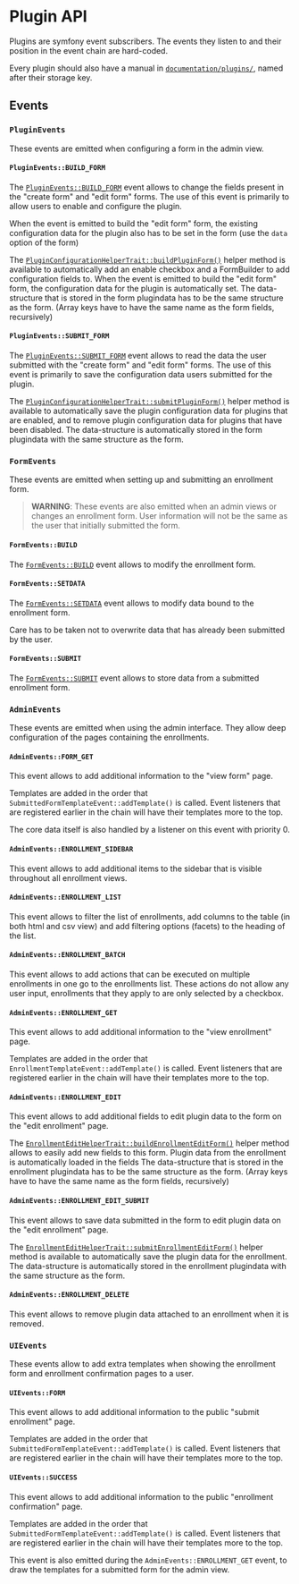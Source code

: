 # Plugin API

Plugins are symfony event subscribers. The events they listen to and their position in the event chain are hard-coded.

Every plugin should also have a manual in [`documentation/plugins/`](../plugins), named after their storage key.

## Events

### `PluginEvents`

These events are emitted when configuring a form in the admin view.

#### `PluginEvents::BUILD_FORM`

The [`PluginEvents::BUILD_FORM`](../../src/AppBundle/Event/PluginEvents.php) event allows to change the fields present in
the "create form" and "edit form" forms.
The use of this event is primarily to allow users to enable and configure the plugin.

When the event is emitted to build the "edit form" form, the existing configuration data for the plugin also has to be
set in the form (use the `data` option of the form)

The [`PluginConfigurationHelperTrait::buildPluginForm()`](../../src/PluginBundle/EventListener/PluginConfigurationHelperTrait.php)
helper method is available to automatically add an enable checkbox and a FormBuilder to add configuration fields to.
When the event is emitted to build the "edit form" form, the configuration data for the plugin is automatically set.
The data-structure that is stored in the form plugindata has to be the same structure as the form.
(Array keys have to have the same name as the form fields, recursively)

#### `PluginEvents::SUBMIT_FORM`
 
The [`PluginEvents::SUBMIT_FORM`](../../src/AppBundle/Event/PluginEvents.php) event allows to read the data the user submitted
with the "create form" and "edit form" forms.
The use of this event is primarily to save the configuration data users submitted for the plugin.

The [`PluginConfigurationHelperTrait::submitPluginForm()`](../../src/PluginBundle/EventListener/PluginConfigurationHelperTrait.php)
helper method is available to automatically save the plugin configuration data for plugins that are enabled, and to remove plugin
configuration data for plugins that have been disabled.
The data-structure is automatically stored in the form plugindata with the same structure as the form.


### `FormEvents`

These events are emitted when setting up and submitting an enrollment form.

> **WARNING**: These events are also emitted when an admin views or changes an enrollment form. User information will
> not be the same as the user that initially submitted the form.

#### `FormEvents::BUILD`

The [`FormEvents::BUILD`](../../src/AppBundle/Event/FormEvents.php) event allows to modify the enrollment form.

#### `FormEvents::SETDATA`

The [`FormEvents::SETDATA`](../../src/AppBundle/Event/FormEvents.php) event allows to modify data bound to the enrollment form.

Care has to be taken not to overwrite data that has already been submitted by the user.

#### `FormEvents::SUBMIT`

The [`FormEvents::SUBMIT`](../../src/AppBundle/Event/FormEvents.php) event allows to store data from a submitted enrollment form.

### `AdminEvents`

These events are emitted when using the admin interface.
They allow deep configuration of the pages containing the enrollments.

#### `AdminEvents::FORM_GET`

This event allows to add additional information to the "view form" page.

Templates are added in the order that `SubmittedFormTemplateEvent::addTemplate()` is called. Event listeners that
are registered earlier in the chain will have their templates more to the top.

The core data itself is also handled by a listener on this event with priority 0.

#### `AdminEvents::ENROLLMENT_SIDEBAR`

This event allows to add additional items to the sidebar that is visible throughout all enrollment views.

#### `AdminEvents::ENROLLMENT_LIST`

This event allows to filter the list of enrollments, add columns to the table (in both html and csv view)
and add filtering options (facets) to the heading of the list.

#### `AdminEvents::ENROLLMENT_BATCH`

This event allows to add actions that can be executed on multiple enrollments in one go to the enrollments list.
These actions do not allow any user input, enrollments that they apply to are only selected by a checkbox.

#### `AdminEvents::ENROLLMENT_GET`

This event allows to add additional information to the "view enrollment" page.

Templates are added in the order that `EnrollmentTemplateEvent::addTemplate()` is called. Event listeners that
are registered earlier in the chain will have their templates more to the top.

#### `AdminEvents::ENROLLMENT_EDIT`

This event allows to add additional fields to edit plugin data to the form on the "edit enrollment" page.

The [`EnrollmentEditHelperTrait::buildEnrollmentEditForm()`](../../src/PluginBundle/EventListener/EnrollmentEditHelperTrait.php)
helper method allows to easily add new fields to this form. Plugin data from the enrollment is automatically loaded in the fields
The data-structure that is stored in the enrollment plugindata has to be the same structure as the form.
(Array keys have to have the same name as the form fields, recursively)

#### `AdminEvents::ENROLLMENT_EDIT_SUBMIT`

This event allows to save data submitted in the form to edit plugin data on the "edit enrollment" page.

The [`EnrollmentEditHelperTrait::submitEnrollmentEditForm()`](../../src/PluginBundle/EventListener/EnrollmentEditHelperTrait.php)
helper method is available to automatically save the plugin data for the enrollment.
The data-structure is automatically stored in the enrollment plugindata with the same structure as the form.

#### `AdminEvents::ENROLLMENT_DELETE`

This event allows to remove plugin data attached to an enrollment when it is removed.

### `UIEvents`

These events allow to add extra templates when showing the enrollment form and enrollment confirmation pages
to a user.

#### `UIEvents::FORM`

This event allows to add additional information to the public "submit enrollment" page.

Templates are added in the order that `SubmittedFormTemplateEvent::addTemplate()` is called. Event listeners that
are registered earlier in the chain will have their templates more to the top.

#### `UIEvents::SUCCESS`

This event allows to add additional information to the public "enrollment confirmation" page.

Templates are added in the order that `SubmittedFormTemplateEvent::addTemplate()` is called. Event listeners that
are registered earlier in the chain will have their templates more to the top.

This event is also emitted during the `AdminEvents::ENROLLMENT_GET` event, to draw the templates for a submitted form
for the admin view.
